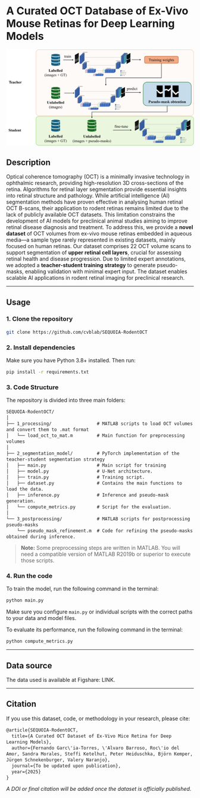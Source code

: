 # A Curated OCT Database of Ex-Vivo Mouse Retinas for Deep Learning Models

![Aproach](teacher-student.png)

## Description
Optical coherence tomography (OCT) is a minimally invasive technology in ophthalmic research, providing high-resolution 3D cross-sections of the retina. Algorithms for retinal layer segmentation provide essential insights into retinal structure and pathology. While artificial intelligence (AI) segmentation methods have proven effective in analysing human retinal OCT B-scans, their application to rodent retinas remains limited due to the lack of publicly available OCT datasets. This limitation constrains the development of AI models for preclinical animal studies aiming to improve retinal disease diagnosis and treatment. To address this, we provide a **novel dataset** of OCT volumes from ex-vivo mouse retinas embedded in aqueous media—a sample type rarely represented in existing datasets, mainly focused on human retinas. Our dataset comprises 22 OCT volume scans to support segmentation of **upper retinal cell layers**, crucial for assessing retinal health and disease progression. Due to limited expert annotations, we adopted a **teacher-student training strategy** to generate pseudo-masks, enabling validation with minimal expert input. The dataset enables scalable AI applications in rodent retinal imaging for preclinical research.

---

## Usage

### 1. Clone the repository

```bash
git clone https://github.com/cvblab/SEQUOIA-RodentOCT

```

### 2. Install dependencies

Make sure you have Python 3.8+ installed. Then run:

```bash
pip install -r requirements.txt
```


### 3. Code Structure

The repository is divided into three main folders:

```
SEQUOIA-RodentOCT/
│
├── 1_processing/                 # MATLAB scripts to load OCT volumes and convert them to .mat format
│   └── load_oct_to_mat.m         # Main function for preprocessing volumes
│
├── 2_segmentation_model/         # PyTorch implementation of the teacher-student segmentation strategy
│   ├── main.py                   # Main script for training
│   ├── model.py                  # U-Net architecture.
│   ├── train.py                  # Training script.
│   ├── dataset.py                # Contains the main functions to load the data.
│   ├── inference.py              # Inference and pseudo-mask generation.
│   └── compute_metrics.py        # Script for the evaluation.
│
└── 3_postprocessing/             # MATLAB scripts for postprocessing pseudo-masks
    └── pseudo_mask_refinement.m  # Code for refining the pseudo-masks obtained during inference.
```
> **Note:** Some preprocessing steps are written in MATLAB. You will need a compatible version of MATLAB R2019b or superior to execute those scripts.
### 4. Run the code

To train the model, run the following command in the terminal:

```bash
python main.py
```

Make sure you configure `main.py` or individual scripts with the correct paths to your data and model files.

To evaluate its performance, run the following command in the terminal:

```bash
python compute_metrics.py
```
---

## Data source

The data used is available at Figshare: LINK.

---

## Citation

If you use this dataset, code, or methodology in your research, please cite:

```
@article{SEQUOIA-RodentOCT,
  title={A Curated OCT Dataset of Ex-Vivo Mice Retina for Deep Learning Models},
  author={Fernando Garc\'ia-Torres, \'Alvaro Barroso, Roc\'io del Amor, Sandra Morales, Steffi Ketelhut, Peter Heiduschka, Björn Kemper, Jürgen Schnekenburger, Valery Naranjo},
  journal={To be updated upon publication},
  year={2025}
}
```

*A DOI or final citation will be added once the dataset is officially published.*


